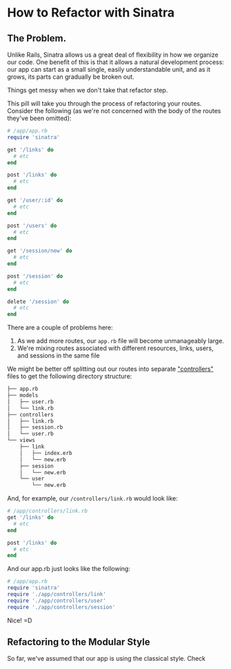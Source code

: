 # How to Refactor with Sinatra

## The Problem.
Unlike Rails, Sinatra allows us a great deal of flexibility in how we organize our code. One benefit of this is that it allows a natural development process: our app can start as a small single, easily understandable unit, and as it grows, its parts can gradually be broken out.

Things get messy when we don't take that refactor step.

This pill will take you through the process of refactoring your routes. Consider the following (as we're not concerned with the body of the routes they've been omitted):


``` ruby
# /app/app.rb
require 'sinatra'

get '/links' do
  # etc
end

post '/links' do
  # etc
end

get '/user/:id' do
  # etc
end

post '/users' do
  # etc
end

get '/session/new' do
  # etc
end

post '/session' do
  # etc
end

delete '/session' do
  # etc
end
```

There are a couple of problems here:
1. As we add more routes, our `app.rb` file will become unmanageably large.
2. We're mixing routes associated with different resources, links, users, and sessions in the same file

We might be better off splitting out our routes into separate ["controllers"](http://blog.codinghorror.com/understanding-model-view-controller/) files to get the following directory structure:

```bash
├── app.rb
├── models
│   ├── user.rb
│   └── link.rb
├── controllers
│   ├── link.rb
│   ├── session.rb
│   └── user.rb
└── views
    ├── link
    │   ├── index.erb
    │   └── new.erb
    ├── session
    │   └── new.erb
    └── user
        └── new.erb

```
And, for example, our `/controllers/link.rb` would look like:


```ruby
# /app/controllers/link.rb
get '/links' do
  # etc
end

post '/links' do
  # etc
end
```

And our app.rb just looks like the following:

```ruby
# /app/app.rb
require 'sinatra'
require './app/controllers/link'
require './app/controllers/user'
require './app/controllers/session'
```

Nice! =D

## Refactoring to the Modular Style

So far, we've assumed that our app is using the classical style. Check 

